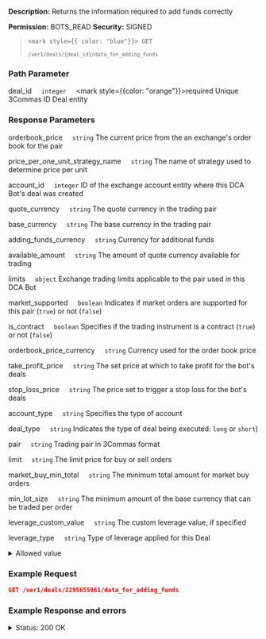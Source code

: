 **Description:** Returns the information required to add funds correctly

**Permission:** BOTS_READ
**Security:** SIGNED

<blockquote>

<code><mark style={{ color: "blue"}}> GET </mark></code>

<code>`/ver1/deals/{deal_id}/data_for_adding_funds`</code>

</blockquote>

### Path Parameter

   deal_id&nbsp;&nbsp;&nbsp;&nbsp;&nbsp;<code>integer</code>&nbsp;&nbsp;&nbsp;&nbsp;&nbsp;<mark style={{color: "orange"}}>required</mark>
   Unique 3Commas ID Deal entity

### Response Parameters

   orderbook_price&nbsp;&nbsp;&nbsp;&nbsp;&nbsp;<code>string</code>
   The current price from the an exchange's order book for the pair

   price_per_one_unit_strategy_name&nbsp;&nbsp;&nbsp;&nbsp;&nbsp;<code>string</code>
   The name of strategy used to determine price per unit

   account_id&nbsp;&nbsp;&nbsp;&nbsp;&nbsp;<code>integer</code>
   ID of the exchange account entity where this DCA Bot's deal was created

   quote_currency&nbsp;&nbsp;&nbsp;&nbsp;&nbsp;<code>string</code>
   The quote currency in the trading pair

   base_currency&nbsp;&nbsp;&nbsp;&nbsp;&nbsp;<code>string</code>
   The base currency in the trading pair

   adding_funds_currency&nbsp;&nbsp;&nbsp;&nbsp;&nbsp;<code>string</code>
   Currency for additional funds

   available_amount&nbsp;&nbsp;&nbsp;&nbsp;&nbsp;<code>string</code>
   The amount of quote currency available for trading

   limits&nbsp;&nbsp;&nbsp;&nbsp;&nbsp;<code>object</code>
   Exchange trading limits applicable to the pair used in this DCA Bot

   market_supported&nbsp;&nbsp;&nbsp;&nbsp;&nbsp;<code>boolean</code>
   Indicates if market orders are supported for this pair (<code>true</code>) or not (<code>false</code>)

   is_contract&nbsp;&nbsp;&nbsp;&nbsp;&nbsp;<code>boolean</code>
   Specifies if the trading instrument is a contract (<code>true</code>) or not (<code>false</code>)

   orderbook_price_currency&nbsp;&nbsp;&nbsp;&nbsp;&nbsp;<code>string</code>
   Currency used for the order book price

   take_profit_price&nbsp;&nbsp;&nbsp;&nbsp;&nbsp;<code>string</code>
   The set price at which to take profit for the bot's deals

   stop_loss_price&nbsp;&nbsp;&nbsp;&nbsp;&nbsp;<code>string</code>
   The price set to trigger a stop loss for the bot's deals

   account_type&nbsp;&nbsp;&nbsp;&nbsp;&nbsp;<code>string</code>
   Specifies the type of account

   deal_type&nbsp;&nbsp;&nbsp;&nbsp;&nbsp;<code>string</code>
   Indicates the type of deal being executed: <code>long</code> or <code>short</code>)  

   pair&nbsp;&nbsp;&nbsp;&nbsp;&nbsp;<code>string</code>
   Trading pair in 3Commas format

   limit&nbsp;&nbsp;&nbsp;&nbsp;&nbsp;<code>string</code>
   The limit price for buy or sell orders

   market_buy_min_total&nbsp;&nbsp;&nbsp;&nbsp;&nbsp;<code>string</code>
   The minimum total amount for market buy orders

   min_lot_size&nbsp;&nbsp;&nbsp;&nbsp;&nbsp;<code>string</code>
   The minimum amount of the base currency that can be traded per order

   leverage_custom_value&nbsp;&nbsp;&nbsp;&nbsp;&nbsp;<code>string</code>
   The custom leverage value, if specified

   leverage_type&nbsp;&nbsp;&nbsp;&nbsp;&nbsp;<code>string</code>
   Type of leverage applied for this Deal
   <details>
   <summary>Allowed value</summary>
      - cross - uses all available funds in your account as collateral for your trades;
      - isolated - the margin is limited to a specific position;
      - not_specified - no leverage type specified for deal;
   </details>

### Example Request

```json
GET /ver1/deals/2295655961/data_for_adding_funds
```

### Example Response and errors

<details>
<summary>Status: 200 OK</summary>

```json
{
    "orderbook_price": "2991.62",
    "price_per_one_unit_strategy_name": "orderbook_price",
    "account_id": 32199203,
    "quote_currency": "USDT",
    "base_currency": "ETH",
    "adding_funds_currency": "USDT",
    "available_amount": "9457.19151709",
    "limits": {
        "minPrice": "0.01",
        "maxPrice": "1000000.0",
        "priceStep": "0.01",
        "priceMultiplierDown": "0.2",
        "priceMultiplierUp": "5.0",
        "minLotSize": "0.0001",
        "lotStep": "0.0001",
        "minTotal": "5.0",
        "maxMarketBuyAmount": "2758.00778166",
        "maxMarketSellAmount": "2758.00778166",
        "minMarketBuyAmount": "0.0",
        "minMarketSellAmount": "0.0",
        "maxLotSize": "9000.0",
        "marketBuyMinTotal": "5.0"
    },
    "market_supported": true,
    "is_contract": false,
    "orderbook_price_currency": "USDT",
    "take_profit_price": "2987.31",
    "stop_loss_price": null,
    "account_type": "Account::PaperTradingAccount",
    "deal_type": "long",
    "pair": "USDT_ETH",
    "limit": "5.00000000",
    "market_buy_min_total": "5.0",
    "min_lot_size": "0.00010000",
    "leverage_custom_value": null,
    "leverage_type": "not_specified"
}
```

</details>
